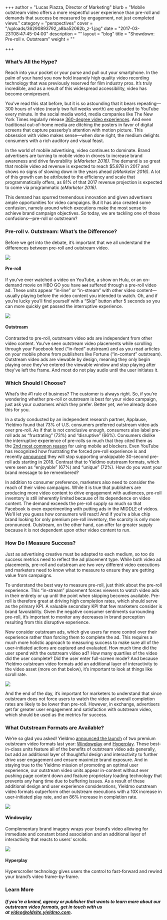 +++
author = "Lucas Piazza, Director of Marketing"
blurb = "Mobile outstream video offers a more respectful user experience than pre-roll and demands that success be measured by engagement, not just completed views."
category = "perspectives"
cover = "/uploads/36290893792_a8ba52062b_z-1.jpg"
date = "2017-03-23T08:47:45-04:00"
description = ""
layout = "blog"
title = "Showdown: Pre-roll v. Outstream"
weight = ""

+++
### **What’s All the Hype?**

Reach into your pocket or your purse and pull out your smartphone. In the palm of your hand you now hold insanely high quality video recording technology that was previously reserved for film industry pros. It’s truly incredible, and as a result of this widespread accessibility, video has become omnipresent.

You’ve read this stat before, but it is so astounding that it bears repeating—300 hours of video (nearly two full weeks worth) are uploaded to YouTube every minute. In the social media world, media companies like The New York Times regularly release [360-degree video experiences](http://www.nytimes.com/video/the-daily-360). And even traditional out-of-home media are ditching the posters in favor of digital screens that capture passerby’s attention with motion picture. This obsession with video makes sense—when done right, the medium delights consumers with a rich auditory and visual feast.

In the world of mobile advertising, video continues to dominate. Brand advertisers are turning to mobile video in droves to increase brand awareness and drive favorability _(eMarketer 2016)_. The demand is so great that mobile video ad revenue is expected to reach $5.87B in 2017 and shows no signs of slowing down in the years ahead _(eMarketer 2016)_. A lot of this growth can be attributed to the efficiency and scale that programmatically offers, as 81% of that 2017 revenue projection is expected to come via programmatic _(eMarketer 2016)_.

This demand has spurred tremendous innovation and given advertisers ample opportunities for video campaigns. But it has also created some confusion, namely around which executions make the most sense to achieve brand campaign objectives. So today, we are tackling one of those confusions—pre-roll or outstream?

### Pre-roll v. Outstream: What’s the Difference?

Before we get into the debate, it’s important that we all understand the differences between pre-roll and outstream video.

![](/uploads/preroll_Outstream_Blog_Mar2017.gif)

#### Pre-roll

If you’ve ever watched a video on YouTube, a show on Hulu, or an on-demand movie on HBO GO you have <strike>sat</strike> suffered through a pre-roll video ad. These units appear “in-line” or “in-stream” with other video content—usually playing before the video content you intended to watch. Oh, and if you’re lucky you’ll find yourself with a “Skip” button after 5 seconds so you can more quickly get passed the interruptive experience.

![](/uploads/Hyperplay_Outstream_Blog_Mar2017.gif)

#### Outstream

Contrasted to pre-roll, outstream video ads are independent from other video content. You’ve seen outstream video placements while scrolling through your Facebook feed (“in-feed” outstream) and as you read articles on your mobile phone from publishers like Fortune (“in-content” outstream). Outstream video ads are viewable by design, meaning they only begin playing once they’ve entered the viewable window and stop playing after they’ve left the frame. And most do not play audio until the user initiates it.

### Which Should I Choose?

What’s the #1 rule of business? The customer is always right. So, if you’re wondering whether pre-roll or outstream is best for your video campaign, just ask your customers which they prefer. Better yet, we’ve already done this for you.

In a study conducted by an independent research partner, Applause, Yieldmo found that 73% of U.S. consumers preferred outstream video ads over pre-roll. As if that is not conclusive enough, consumers also label pre-roll ads as “frustrating” (73%) and “disruptive” (66%). Consumers dislike the interruptive experience of pre-rolls so much that they cited them as the [2nd most common reason](http://www.iab.com/insights/ad-blocking-blocks-ads-win-back/) for using mobile ad blockers. Even YouTube has recognized how frustrating the forced pre-roll experience is and recently [announced](http://www.mediapost.com/publications/article/295439/youtube-nixes-30-second-unskippable-ads-as-mobile.html?utm_source=newsletter&utm_medium=email&utm_content=headline&utm_campaign=100658&hashid=i6Ey-XrdOq7uVE18v83x4GadOMo) they will stop supporting unskippable 30-second pre-roll ads starting in 2018. Contrast that to Yieldmo outstream formats, which were seen as “enjoyable” (67%) and “unique” (72%). How do you want your brand message to be remembered?

In addition to consumer preference, marketers also need to consider the reach of their video campaigns. While it is true that publishers are producing more video content to drive engagement with audiences, pre-roll inventory is still inherently limited because of its dependence on video content. The demand exceeds the pre-roll supply so much so that Facebook is even experimenting with putting ads in the MIDDLE of videos. We’ll let you guess how consumers will react! And if you’re a blue chip brand looking for only premium pre-roll inventory, the scarcity is only more pronounced. Outstream, on the other hand, can offer far greater supply because it is not dependent upon other video content to run.

### How Do I Measure Success?

Just as advertising creative must be adapted to each medium, so too do success metrics need to reflect the ad placement type. While both video ad placements, pre-roll and outstream are two very different video executions and marketers need to know what to measure to ensure they are getting value from campaigns.

To understand the best way to measure pre-roll, just think about the pre-roll experience. This “in-stream” placement forces viewers to watch video ads in their entirety or up until the point when skipping becomes available. Pre-roll is therefore great at driving high completion rates, which should serve as the primary KPI. A valuable secondary KPI that few marketers consider is brand favorability. Given the negative consumer sentiments surrounding pre-roll, it’s important to monitor any decreases in brand perception resulting from this disruptive experience.

Now consider outstream ads, which give users far more control over their experience rather than forcing them to complete the ad. This requires a much more holistic approach to measuring success to make sure all of the user-initiated actions are captured and evaluated. How much time did the user spend with the outstream video ad? How many quartiles of the video did the user complete? Did the user enter full-screen mode? And because Yieldmo outstream video formats add an additional layer of interactivity to the video asset (more on that below), it’s important to look at things like scroll rate.

![](/uploads/Outstream_video_chart_03172017.png)

And the end of the day, it’s important for marketers to understand that since outstream does not force users to watch the video ad overall completion rates are likely to be lower than pre-roll. However, in exchange, advertisers get far greater user engagement and satisfaction with outstream video, which should be used as the metrics for success.

### What Outstream Formats are Available?

We’re so glad you asked! Yieldmo [announced the launch](http://oldsite.yieldmo.com/2016/06/15/mobile-outstream-video/) of two premium outstream video formats last year: [Windowplay](http://formatsoldsite.yieldmo.com/#/demo/windowplay) and [Hyperplay](http://formatsoldsite.yieldmo.com/#/demo/hyperplay). These best-in-class units feature all of the benefits of outstream video ads generally, but add an additional layer of thoughtful design and interactivity to further drive user engagement and ensure maximize brand exposure. And in staying true to the Yieldmo mission of promoting an optimal user experience, our outstream video units appear in-content without ever pushing page content down and feature proprietary loading technology that prevents any hang time due to buffering issues. As a result of these additional design and user experience considerations, Yieldmo outstream video formats outperform other outstream executions with a 10X increase in user-initiated play rate, and an 86% increase in completion rate.

![](/uploads/Windowplay_Outstream_Blog_Mar2017.gif)

#### Windowplay

Complementary brand imagery wraps your brand’s video allowing for immediate and constant brand association and an additional layer of interactivity that reacts to users’ scrolls.

![](/uploads/Hyperplay_Outstream_Blog_Mar2017.gif)

#### Hyperplay

Hyperscroller technology gives users the control to fast-forward and rewind your brand’s video frame-by-frame.

### Learn More

##### If you’re a brand, agency or publisher that wants to learn more about our outstream video formats, get in touch with us at [video@oldsite.yieldmo.com](mailto:video@oldsite.yieldmo.com).